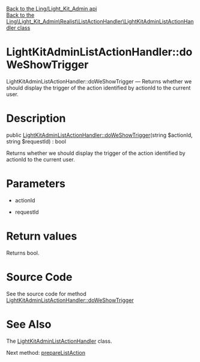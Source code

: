 [Back to the Ling/Light_Kit_Admin api](https://github.com/lingtalfi/Light_Kit_Admin/blob/master/doc/api/Ling/Light_Kit_Admin.md)<br>
[Back to the Ling\Light_Kit_Admin\Realist\ListActionHandler\LightKitAdminListActionHandler class](https://github.com/lingtalfi/Light_Kit_Admin/blob/master/doc/api/Ling/Light_Kit_Admin/Realist/ListActionHandler/LightKitAdminListActionHandler.md)


LightKitAdminListActionHandler::doWeShowTrigger
================



LightKitAdminListActionHandler::doWeShowTrigger — Returns whether we should display the trigger of the action identified by actionId to the current user.




Description
================


public [LightKitAdminListActionHandler::doWeShowTrigger](https://github.com/lingtalfi/Light_Kit_Admin/blob/master/doc/api/Ling/Light_Kit_Admin/Realist/ListActionHandler/LightKitAdminListActionHandler/doWeShowTrigger.md)(string $actionId, string $requestId) : bool




Returns whether we should display the trigger of the action identified by actionId to the current user.




Parameters
================


- actionId

    

- requestId

    


Return values
================

Returns bool.








Source Code
===========
See the source code for method [LightKitAdminListActionHandler::doWeShowTrigger](https://github.com/lingtalfi/Light_Kit_Admin/blob/master/Realist/ListActionHandler/LightKitAdminListActionHandler.php#L37-L77)


See Also
================

The [LightKitAdminListActionHandler](https://github.com/lingtalfi/Light_Kit_Admin/blob/master/doc/api/Ling/Light_Kit_Admin/Realist/ListActionHandler/LightKitAdminListActionHandler.md) class.

Next method: [prepareListAction](https://github.com/lingtalfi/Light_Kit_Admin/blob/master/doc/api/Ling/Light_Kit_Admin/Realist/ListActionHandler/LightKitAdminListActionHandler/prepareListAction.md)<br>

